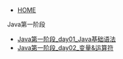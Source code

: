 * [HOME](./)

Java第一阶段

* [Java第一阶段_day01_Java基础语法](./nextOne/Java第一阶段_day01_Java基础语法/Java第一阶段_day01_Java基础语法/Java第一阶段_day01_Java基础语法.md)
* [Java第一阶段_day02_变量&运算符](Java第一阶段_day02_变量&运算符\Java第一阶段_day02_变量&运算符/Java第一阶段_day02_变量&运算符)

